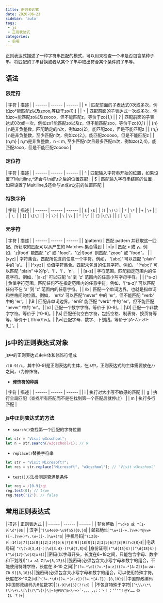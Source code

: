 ```yaml
---
title: 正则表达式
date: 2020-06-23
sidebar: 'auto'
tags:
 - js 
 - 正则表达式
categories:
 - 前端
---
```


正则表达式描述了一种字符串匹配的模式，可以用来检查一个串是否包含某种子串、将匹配的子串替换或者从某个子串中取出符合某个条件的子串等。

## 语法

### 限定符

| 字符 | 描述 |
| ------ | ------ | ------ |
| * | 匹配前面的子表达式0次或多次，例如zo*能匹配z以及zooo,等级于zo{0,} |
| + | 匹配前面的子表达式一次或多次，例如zo+能匹配zo以及zoooo，但不能匹配z，等价于zo{1,} |
| ? | 匹配前面的子表达式0次或一次，例如zo?能匹配zo以及z，但不能匹配zoo，等价于zo{0,1} |
| {n} | n是非负整数，匹配确定的n次，例如zo{2}，能匹配zoo，但是不能匹配z |
| {n,} | n是非负整数，至少匹配n次，例如zo{2,}，能匹配zooooo，但是不能匹配z |
| {n,m} | n,m是非负整数，n < m, 至少匹配n次且最多匹配m次，例如zo{2,4}，能匹配zooo，但是不能匹配zooooo |

### 定位符

| 字符 | 描述 |
| ------ | ------ | ------ |
| ^ | 匹配输入字符串开始的位置，如果设置了Multiline,^还会与\n或\r之后的位置匹配 |
| $ | 匹配输入字符串结尾的位置，如果设置了Multiline,$还会与\n或\r之前的位置匹配 |


### 特殊字符
| 字符 | 描述 |
| ------ | ------ | ------ |
| ```$``` | ```\$``` |
| ```()``` | ```\(\)``` |
| ```*``` | ```\*``` |
| ```+``` | ```\+``` |
| ```.``` | ```\.``` |
| ```[]``` | ```\[\]``` |
| ```?``` | ```\?``` |
| ```\``` | ```\\``` |
| ```^``` | ```\^``` |
| ```{}``` |```\{\}``` |
| ```|``` | ```\|``` |

### 元字符

| 字符 | 描述 |
| ------ | ------ | ------ |
| (pattern) | 匹配 pattern 并获取这一匹配。所获取的匹配可以从产生的 Matches 集合得到 |
| x|y | 匹配 x 或 y。例如，'z|food' 能匹配 "z" 或 "food"。'(z|f)ood' 则匹配 "zood" 或 "food"。 |
| [xyz] | 字符集合。匹配所包含的任意一个字符。例如， '[abc]' 可以匹配 "plain" 中的 'a'。 | 
| [^xyz] | 负值字符集合。匹配未包含的任意字符。例如， '[^abc]' 可以匹配 "plain" 中的'p'、'l'、'i'、'n'。 | 
| [a-z] |	字符范围。匹配指定范围内的任意字符。例如，'[a-z]' 可以匹配 'a' 到 'z' 范围内的任意小写字母字符。|
| [^a-z] |	负值字符范围。匹配任何不在指定范围内的任意字符。例如，'[^a-z]' 可以匹配任何不在 'a' 到 'z' 范围内的任意字符。|
| \b | 匹配一个单词边界，也就是指单词和空格间的位置。例如， 'er\b' 可以匹配"never" 中的 'er'，但不能匹配 "verb" 中的 'er'。|
|\B	| 匹配非单词边界。'er\B' 能匹配 "verb" 中的 'er'，但不能匹配 "never" 中的 'er'。|
|\d	| 匹配一个数字字符。等价于 [0-9]。|
|\D| 匹配一个非数字字符。等价于 [^0-9]。|
|\s| 匹配任何空白字符，包括空格、制表符、换页符等等。等价于 [ \f\n\r\t\v]。|
|\w|匹配字母、数字、下划线。等价于'[A-Za-z0-9_]'。|


## js中的正则表达式对象

js中的正则表达式由主体和修饰符组成

```/[0-9]/i```，其中[0-9]是正则表达的主体，在js中，正则表达式的主体需要放在```//```之间，```i```为修饰符。

* **修饰符的种类**

| 字符 | 描述 |
| ------ | ------ | ------ |
| i | 执行对大小写不敏感的匹配 |
| g | 执行全局匹配（查找所有匹配而不是在找到第一个匹配后就停止） |
| m | 执行多行匹配 |

### js中正则表达式的方法

* ```search()```查找第一个匹配的字符位置

```js
let str = "Visit w3cschool"; 
let n = str.search(/w3cschool/i); // 6
```

* ```replace()```替换字符串

```js
let str = "Visit Microsoft!"; 
let res = str.replace("Microsoft", "w3cschool"); // "Visit w3cschool"
```

* ```test()```方法检测是否满足条件

```js
let reg = /[0-9]/gi
reg.test(0); // true
reg.test('12'); // false
```

## 常用正则表达式

| 描述 | 正则表达式 |
| ------ | ------ | ------ |
| 非负整数 | ```^\d+$ 或 ^[1-9]\d*|0$``` |
| 汉字     |```^[\u4e00-\u9fa5]{0,}$```|
| 邮箱地址|```^\w+([-+.]\w+)*@\w+([-.]\w+)*\.\w+([-.]\w+)*$```|
|手机号码|```^(13[0-9]|14[5|7]|15[0|1|2|3|4|5|6|7|8|9]|18[0|1|2|3|5|6|7|8|9])\d{8}$```|
|电话号码| ```^(\(\d{3,4}-)|\d{3.4}-)?\d{7,8}$```|
|身份证号|```(^\d{15}$)|(^\d{18}$)|(^\d{17}(\d|X|x)$)```|
|密码(以字母开头，长度在6~18之间，只能包含字母、数字和下划线)|```^[a-zA-Z]\w{5,17}$```|
|强密码(必须包含大小写字母和数字的组合，不能使用特殊字符，长度在 8-10 之间)|```^(?=.*\d)(?=.*[a-z])(?=.*[A-Z])[a-zA-Z0-9]{8,10}$```|
|强密码(必须包含大小写字母和数字的组合，可以使用特殊字符，长度在8-10之间)|```^(?=.*\d)(?=.*[a-z])(?=.*[A-Z]).{8,10}$```|
|中国邮政编码(中国邮政编码为6位数字)|```[1-9]\d{5}(?!\d) ```|
|不包含特殊于字符|```[^\\\/\*\(\)\+\.\[\]\?\^\{\}\|~!@#$%^&<\-=>`·,，。.;:：丶丨；‘’'"！@￥……《》【】、？]+```|